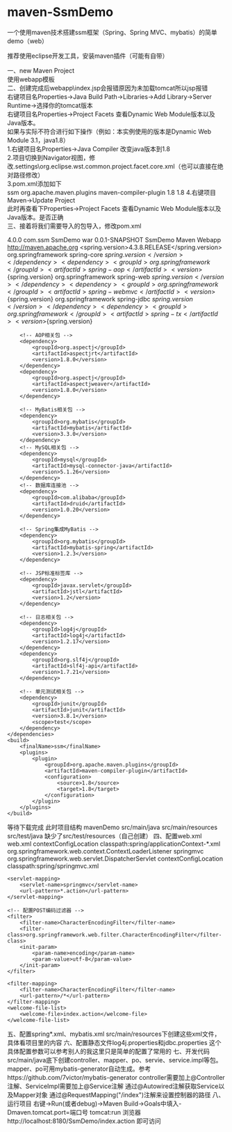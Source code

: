 # maven-SsmDemo
一个使用maven技术搭建ssm框架（Spring、Spring MVC、mybatis）的简单demo（web）  

推荐使用eclipse开发工具，安装maven插件（可能有自带）  

一、new Maven Project  
 使用webapp模板  
二、创建完成后webapp\index.jsp会报错原因为未加载tomcat所以jsp报错  
 右键项目名Properties->Java Build Path->Libraries->Add Library->Server Runtime->选择你的tomcat版本  
 右键项目名Properties->Project Facets 查看Dynamic Web Module版本以及Java版本。  
 如果与实际不符合进行如下操作（例如：本实例使用的版本是Dynamic Web Module 3.1，java1.8）  
 1.右键项目名Properties->Java Compiler 改变java版本到1.8  
 2.项目切换到Navigator视图，修改.settings\org.eclipse.wst.common.project.facet.core.xml（也可以直接在绝对路径修改）  
   <installed facet="java" version="1.8"/>
   <installed facet="jst.web" version="3.1"/>
 3.pom.xml添加如下    
   <build>
        <finalName>ssm</finalName>
        <plugins>
            <plugin>
                <groupId>org.apache.maven.plugins</groupId>
                <artifactId>maven-compiler-plugin</artifactId>
                <configuration>
                    <source>1.8</source>
                    <target>1.8</target>
                </configuration>
            </plugin>
        </plugins>
    </build>
 4.右键项目Maven->Update Project  
 此时再查看下Properties->Project Facets 查看Dynamic Web Module版本以及Java版本。是否正确  
三、接着将我们需要导入的包导入，修改pom.xml     

<project xmlns="http://maven.apache.org/POM/4.0.0" xmlns:xsi="http://www.w3.org/2001/XMLSchema-instance"
  xsi:schemaLocation="http://maven.apache.org/POM/4.0.0 http://maven.apache.org/maven-v4_0_0.xsd">
  <modelVersion>4.0.0</modelVersion>
  <groupId>com.ssm</groupId>
  <artifactId>SsmDemo</artifactId>
  <packaging>war</packaging>
  <version>0.0.1-SNAPSHOT</version>
  <name>SsmDemo Maven Webapp</name>
  <url>http://maven.apache.org</url>
  <properties>
        <!-- Spring版本号 -->
        <spring.version>4.3.8.RELEASE</spring.version>
    </properties>
    <dependencies>
        <!-- Spring相关包 -->
        <dependency>
            <groupId>org.springframework</groupId>
            <artifactId>spring-core</artifactId>
            <version>${spring.version}</version>
        </dependency>
        <dependency>
            <groupId>org.springframework</groupId>
            <artifactId>spring-aop</artifactId>
            <version>${spring.version}</version>
        </dependency>
        <dependency>
            <groupId>org.springframework</groupId>
            <artifactId>spring-web</artifactId>
            <version>${spring.version}</version>
        </dependency>
        <dependency>
            <groupId>org.springframework</groupId>
            <artifactId>spring-webmvc</artifactId>
            <version>${spring.version}</version>
        </dependency>
        <dependency>
            <groupId>org.springframework</groupId>
            <artifactId>spring-jdbc</artifactId>
            <version>${spring.version}</version>
        </dependency>
        <dependency>
            <groupId>org.springframework</groupId>
            <artifactId>spring-tx</artifactId>
            <version>${spring.version}</version>
        </dependency>

        <!-- AOP相关包 -->
        <dependency>
            <groupId>org.aspectj</groupId>
            <artifactId>aspectjrt</artifactId>
            <version>1.8.0</version>
        </dependency>
        <dependency>
            <groupId>org.aspectj</groupId>
            <artifactId>aspectjweaver</artifactId>
            <version>1.8.0</version>
        </dependency>

        <!-- MyBatis相关包 -->
        <dependency>
            <groupId>org.mybatis</groupId>
            <artifactId>mybatis</artifactId>
            <version>3.3.0</version>
        </dependency>
        <!-- MySQL相关包 -->
        <dependency>
            <groupId>mysql</groupId>
            <artifactId>mysql-connector-java</artifactId>
            <version>5.1.26</version>
        </dependency>
        <!-- 数据库连接池 -->
        <dependency>
            <groupId>com.alibaba</groupId>
            <artifactId>druid</artifactId>
            <version>1.0.20</version>
        </dependency>

        <!-- Spring集成MyBatis -->
        <dependency>
            <groupId>org.mybatis</groupId>
            <artifactId>mybatis-spring</artifactId>
            <version>1.2.3</version>
        </dependency>

        <!-- JSP标准标签库 -->
        <dependency>
            <groupId>javax.servlet</groupId>
            <artifactId>jstl</artifactId>
            <version>1.2</version>
        </dependency>

        <!-- 日志相关包 -->
        <dependency>
            <groupId>log4j</groupId>
            <artifactId>log4j</artifactId>
            <version>1.2.17</version>
        </dependency>
        <dependency>
            <groupId>org.slf4j</groupId>
            <artifactId>slf4j-api</artifactId>
            <version>1.7.21</version>
        </dependency>

        <!-- 单元测试相关包 -->
        <dependency>
            <groupId>junit</groupId>
            <artifactId>junit</artifactId>
            <version>3.8.1</version>
            <scope>test</scope>
        </dependency>
    </dependencies>
    <build>
        <finalName>ssm</finalName>
        <plugins>
            <plugin>
                <groupId>org.apache.maven.plugins</groupId>
                <artifactId>maven-compiler-plugin</artifactId>
                <configuration>
                    <source>1.8</source>
                    <target>1.8</target>
                </configuration>
            </plugin>
        </plugins>
    </build>
</project>
等待下载完成
此时项目结构
mavenDemo
 src/main/java
 src/main/resources
 src/test/java
 缺少了src/test/resources（自己创建）
四、配置web.xml
 web.xml
 <?xml version="1.0" encoding="UTF-8"?>
<web-app xmlns="http://xmlns.jcp.org/xml/ns/javaee" xmlns:xsi="http://www.w3.org/2001/XMLSchema-instance"
       xsi:schemaLocation="http://xmlns.jcp.org/xml/ns/javaee http://xmlns.jcp.org/xml/ns/javaee/web-app_3_1.xsd"
       version="3.1" metadata-complete="true">
       <!-- 加载spring容器 -->
	<context-param>
		<param-name>contextConfigLocation</param-name>
		<param-value>classpath:spring/applicationContext-*.xml</param-value>
	</context-param>
	<listener>
		<listener-class>org.springframework.web.context.ContextLoaderListener</listener-class>
	</listener>
	<!-- spring mvc 前端控制器 -->
	<servlet>
		<servlet-name>springmvc</servlet-name>
		<servlet-class>org.springframework.web.servlet.DispatcherServlet</servlet-class>
		<!-- contextConfigLocation配置springmvc加载的配置文件 如果不配置则会加载/WEB-INF/servlet名称-serlvet.xml(springmvc-spring.xml) -->
		<init-param>
			<param-name>contextConfigLocation</param-name>
			<param-value>classpath:spring/springmvc.xml</param-value>
		</init-param>
	</servlet>


	<servlet-mapping>
		<servlet-name>springmvc</servlet-name>
		<url-pattern>*.action</url-pattern>
	</servlet-mapping>

	<!-- 配置POST编码过滤器 -->
	<filter>
		<filter-name>CharacterEncodingFilter</filter-name>
		<filter-class>org.springframework.web.filter.CharacterEncodingFilter</filter-class>
		<init-param>
			<param-name>encoding</param-name>
			<param-value>utf-8</param-value>
		</init-param>
	</filter>

	<filter-mapping>
		<filter-name>CharacterEncodingFilter</filter-name>
		<url-pattern>/*</url-pattern>
	</filter-mapping>
	<welcome-file-list>
		<welcome-file>index.action</welcome-file>
	</welcome-file-list>
</web-app>
五、配置spring*.xml、mybatis.xml    
  src/main/resources下创建这些xml文件，具体看项目里的内容    
六、配置静态文件log4j.properties和jdbc.properties       
  这个具体配置参数可以参考别人的我这里只是简单的配置了常用的     
七、开发代码      
  src/main/java底下创建controller、mapper、po、servie、service.impl等包。     
  mapper、po可用mybatis-generator自动生成。参考 https://github.com/7victor/mybatis-generator     
  controller需要加上@Controller注解、ServiceImpl需要加上@Service注解    
  通过@Autowired注解获取Service以及Mapper对象    
  通过@RequestMapping("/index")注解来设置控制器的路径    
八、运行项目    
  右键->Run(或者debug)->Maven Build->Goals中填入-Dmaven.tomcat.port=端口号 tomcat:run    
  浏览器http://localhost:8180/SsmDemo/index.action   即可访问    
